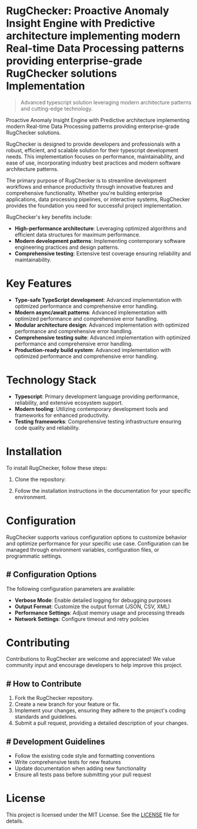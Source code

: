 <!-- fallback_RugChecker_20251002191537_97154 -->

# RugChecker: Proactive Anomaly Insight Engine with Predictive architecture implementing modern Real-time Data Processing patterns providing enterprise-grade RugChecker solutions Implementation
> Advanced typescript solution leveraging modern architecture patterns and cutting-edge technology.

Proactive Anomaly Insight Engine with Predictive architecture implementing modern Real-time Data Processing patterns providing enterprise-grade RugChecker solutions.

RugChecker is designed to provide developers and professionals with a robust, efficient, and scalable solution for their typescript development needs. This implementation focuses on performance, maintainability, and ease of use, incorporating industry best practices and modern software architecture patterns.

The primary purpose of RugChecker is to streamline development workflows and enhance productivity through innovative features and comprehensive functionality. Whether you're building enterprise applications, data processing pipelines, or interactive systems, RugChecker provides the foundation you need for successful project implementation.

RugChecker's key benefits include:

* **High-performance architecture**: Leveraging optimized algorithms and efficient data structures for maximum performance.
* **Modern development patterns**: Implementing contemporary software engineering practices and design patterns.
* **Comprehensive testing**: Extensive test coverage ensuring reliability and maintainability.

# Key Features

* **Type-safe TypeScript development**: Advanced implementation with optimized performance and comprehensive error handling.
* **Modern async/await patterns**: Advanced implementation with optimized performance and comprehensive error handling.
* **Modular architecture design**: Advanced implementation with optimized performance and comprehensive error handling.
* **Comprehensive testing suite**: Advanced implementation with optimized performance and comprehensive error handling.
* **Production-ready build system**: Advanced implementation with optimized performance and comprehensive error handling.

# Technology Stack

* **Typescript**: Primary development language providing performance, reliability, and extensive ecosystem support.
* **Modern tooling**: Utilizing contemporary development tools and frameworks for enhanced productivity.
* **Testing frameworks**: Comprehensive testing infrastructure ensuring code quality and reliability.

# Installation

To install RugChecker, follow these steps:

1. Clone the repository:


2. Follow the installation instructions in the documentation for your specific environment.

# Configuration

RugChecker supports various configuration options to customize behavior and optimize performance for your specific use case. Configuration can be managed through environment variables, configuration files, or programmatic settings.

## # Configuration Options

The following configuration parameters are available:

* **Verbose Mode**: Enable detailed logging for debugging purposes
* **Output Format**: Customize the output format (JSON, CSV, XML)
* **Performance Settings**: Adjust memory usage and processing threads
* **Network Settings**: Configure timeout and retry policies

# Contributing

Contributions to RugChecker are welcome and appreciated! We value community input and encourage developers to help improve this project.

## # How to Contribute

1. Fork the RugChecker repository.
2. Create a new branch for your feature or fix.
3. Implement your changes, ensuring they adhere to the project's coding standards and guidelines.
4. Submit a pull request, providing a detailed description of your changes.

## # Development Guidelines

* Follow the existing code style and formatting conventions
* Write comprehensive tests for new features
* Update documentation when adding new functionality
* Ensure all tests pass before submitting your pull request

# License

This project is licensed under the MIT License. See the [LICENSE](https://github.com/mpermar082/RugChecker/blob/main/LICENSE) file for details.
